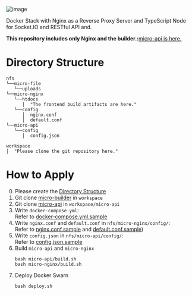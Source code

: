 ![image](https://github.com/kimhyunsoon/micro-builder/assets/60641694/53ca8710-58da-4b68-9077-a52970b87f61)

Docker Stack with Nginx as a Reverse Proxy Server and TypeScript Node for Socket.IO and RESTful API and.


**This repository includes only Nginx and the builder.:**[micro-api is here.](https://github.com/kimhyunsoon/micro-api)  

# Directory Structure
```
nfs
└──micro-file
   └──uploads
└──micro-nginx
   └──htdocs
      │  "The frontend build artifacts are here."
   └──config
      │  nginx.conf
      │  default.conf
└──micro-api
   └──config
      │  config.json

workspace
│  "Please clone the git repository here."
```

# How to Apply
0. Please create the [Directory Structure](#directory-structure)
1. Git clone [micro-builder](https://github.com/kimhyunsoon/micro-builder) in `workspace`
2. Git clone [micro-api](https://github.com/kimhyunsoon/micro-api) in `workspace/micro-api`
3. Write `docker-compose.yml`:  
   Refer to [docker-compose.yml.sample](https://github.com/kimhyunsoon/micro-builder/blob/main/docker-compose.yml.sample)
4. Write `nginx.conf` and `default.conf` in `nfs/micro-nginx/config/`:  
   Refer to [nginx.conf.sample](https://github.com/kimhyunsoon/micro-builder/blob/main/nginx.conf.sample) and [default.conf.sample](https://github.com/kimhyunsoon/micro-builder/blob/main/default.conf.sample))
5. Write `config.json` in `nfs/micro-api/config/`:  
   Refer to [config.json.sample](https://github.com/kimhyunsoon/micro-api/config.json.sample)
6. Build `micro-api` and `micro-nginx`
   ```
   bash micro-api/build.sh
   bash micro-nginx/build.sh
   ```
7. Deploy Docker Swarn
   ```
   bash deploy.sh
   ```
